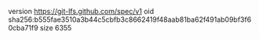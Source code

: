 version https://git-lfs.github.com/spec/v1
oid sha256:b555fae3510a3b44c5cbfb3c8662419f48aab81ba62f491ab09bf3f60cba71f9
size 6355
